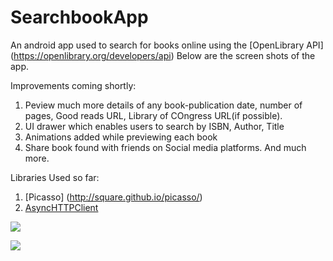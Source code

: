 # SearchbookApp
An android app used to search for books online using the [OpenLibrary API] (https://openlibrary.org/developers/api)
Below are the screen shots of the app. 

Improvements coming shortly:

1.  Peview much more details of any book-publication date, number of pages, Good reads URL, Library of COngress URL(if possible).
2.  UI drawer which enables users to search by ISBN, Author, Title
3.  Animations added while previewing each book
4.  Share book found with friends on Social media platforms.
And much more.


Libraries Used so far:

1.  [Picasso] (http://square.github.io/picasso/)
2.  [AsyncHTTPClient](https://github.com/loopj/android-async-http)

![](https://github.com/ainaleke/SearchBookApp/blob/master/screenshots/initialsearch_books.PNG) 

![](https://github.com/ainaleke/SearchBookApp/blob/master/screenshots/searchbookappimg1.PNG)
